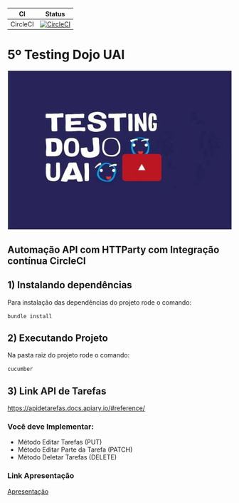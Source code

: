CI | Status
---| ------
CircleCI | [![CircleCI](https://circleci.com/gh/rbercam/testing_dojo_uai_api.svg?style=svg)](https://circleci.com/gh/rbercam/testing_dojo_uai_api)


# 5º Testing Dojo UAI #
![TestingDojoUai](/img/tstdj.jpeg)
## Automação API com HTTParty com Integração contínua CircleCI ##


## 1)  Instalando dependências ##
Para instalação das dependências do projeto rode o comando:
```shell
bundle install
```

## 2) Executando Projeto ##
Na pasta raiz do projeto rode o comando:
```shell
cucumber
```

## 3) Link API de Tarefas ##
https://apidetarefas.docs.apiary.io/#reference/


### Você deve Implementar: ###
* Método Editar Tarefas (PUT)
* Método Editar Parte da Tarefa (PATCH)
* Método Deletar Tarefas (DELETE)

### Link Apresentação ###

[Apresentação](https://docs.google.com/presentation/d/1_0A6b3seyaI4EaxU9snhVebUhtRiRymRq6lrB4K_qUI/edit?usp=sharing)